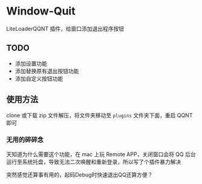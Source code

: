 # Window-Quit

LiteLoaderQQNT 插件，给窗口添加退出程序按钮

## TODO

- 添加设置功能
- 添加替换原有退出按钮功能
- 添加自定义按钮功能

## 使用方法

clone 或下载 zip 文件解压，将文件夹移动至 `plugins` 文件夹下面，重启 QQNT 即可

### 无用的碎碎念

天知道为什么需要这个功能，在 mac 上玩 Remote APP，关闭窗口会将 QQ 后台运行至系统托盘，导致无法二次唤醒和重新登录，所以写了个插件暴力解决

突然感觉还算事有用的，起码Debug时快速退出QQ还算方便？
